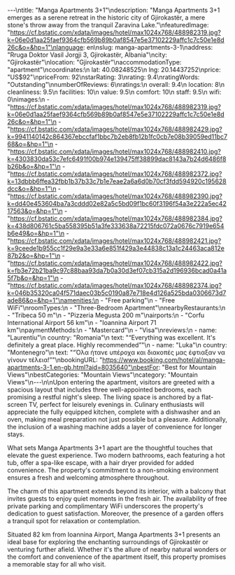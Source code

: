 ---\ntitle: "Manga Apartments 3+1"\ndescription: "Manga Apartments 3+1 emerges as a serene retreat in the historic city of Gjirokastër, a mere stone's throw away from the tranquil Zaravina Lake."\nfeaturedImage: "https://cf.bstatic.com/xdata/images/hotel/max1024x768/488982319.jpg?k=06e0d1aa25faef9364cfb569b89b0af8547e5e37102229affc1c7c50e1e8d26c&o=&hp=1"\nlanguage: en\nslug: manga-apartments-3-1\naddress: "Rruga Doktor Vasil Jorgji 3, Gjirokastër, Albania"\ncity: "Gjirokastër"\nlocation: "Gjirokastër"\naccommodationType: "apartment"\ncoordinates:\n  lat: 40.08248525\n  lng: 20.14437252\nprice: "US$92"\npriceFrom: 92\nstarRating: 3\nrating: 9.4\nratingWords: "Outstanding"\nnumberOfReviews: 6\nratings:\n  overall: 9.4\n  location: 8\n  cleanliness: 9.5\n  facilities: 10\n  value: 9.5\n  comfort: 10\n  staff: 9.5\n  wifi: 0\nimages:\n  - "https://cf.bstatic.com/xdata/images/hotel/max1024x768/488982319.jpg?k=06e0d1aa25faef9364cfb569b89b0af8547e5e37102229affc1c7c50e1e8d26c&o=&hp=1"\n  - "https://cf.bstatic.com/xdata/images/hotel/max1024x768/488982429.jpg?k=9941140142c864367ebccfaf1bbc7b2eb8fb12b1fc0cb7e08b39059ed11bc768&o=&hp=1"\n  - "https://cf.bstatic.com/xdata/images/hotel/max1024x768/488982410.jpg?k=4303830da53c7efc6491f00b974e139475ff38899dac8143a7b24d6486f8b26b&o=&hp=1"\n  - "https://cf.bstatic.com/xdata/images/hotel/max1024x768/488982372.jpg?k=13dbbb6ffea32fbb1b37b33c7b1e7eae2a6a6d0b70cf3fdd594920c195628dcc&o=&hp=1"\n  - "https://cf.bstatic.com/xdata/images/hotel/max1024x768/488982390.jpg?k=dd40e453604ba7a3cddd02e82a5c5bd09f1bc60f3196f54a3e222a5ec4217563&o=&hp=1"\n  - "https://cf.bstatic.com/xdata/images/hotel/max1024x768/488982384.jpg?k=438d806761c5ba558395b51a3fe333638a72215fdc072a0676c7919e654b6e49&o=&hp=1"\n  - "https://cf.bstatic.com/xdata/images/hotel/max1024x768/488982421.jpg?k=9ceede1b955cc1f29e9a3e33a6e851f429a3e44838c13a1c24463aca812e87b2&o=&hp=1"\n  - "https://cf.bstatic.com/xdata/images/hotel/max1024x768/488982422.jpg?k=fb3e72b21ba9c97c88baa93da7b0a30d3ef07cb315a2d196936bcad0a41a5f7b&o=&hp=1"\n  - "https://cf.bstatic.com/xdata/images/hotel/max1024x768/488982374.jpg?k=046b35320ca04f571daec03b5c0190a87e718e4d126a525bda0306673d7ade86&o=&hp=1"\namenities:\n  - "Free parking"\n  - "Free WiFi"\nroomTypes:\n  - "Three-Bedroom Apartment"\nnearbyRestaurants:\n  - "Tribeca 50 m"\n  - "Pizzeria Megusta 200 m"\nairports:\n  - "Corfu International Airport 56 km"\n  - "Ioannina Airport 71 km"\npaymentMethods:\n  - "Mastercard"\n  - "Visa"\nreviews:\n  - name: "Laurentiu"\n    country: "Romania"\n    text: "“Everything was excellent.
It's definitely a great place.
Highly recommended”"\n  - name: "Luka"\n    country: "Montenegro"\n    text: "“Όλα ήτανε υπέροχα και διακοπές μας έφτιαξαν να γίνουν τέλεια!”"\nbookingURL: "https://www.booking.com/hotel/al/manga-apartments-3-1.en-gb.html?aid=8035640"\nbestFor: "Best for Mountain Views"\nbestCategories: "Mountain Views"\ncategory: "Mountain Views"\n---\n\nUpon entering the apartment, visitors are greeted with a spacious layout that includes three well-appointed bedrooms, each promising a restful night's sleep. The living space is anchored by a flat-screen TV, perfect for leisurely evenings in. Culinary enthusiasts will appreciate the fully equipped kitchen, complete with a dishwasher and an oven, making meal preparation not just possible but a pleasure. Additionally, the inclusion of a washing machine adds a layer of convenience for longer stays.

What sets Manga Apartments 3+1 apart are the thoughtful touches that elevate the guest experience. Two modern bathrooms, each featuring a hot tub, offer a spa-like escape, with a hair dryer provided for added convenience. The property's commitment to a non-smoking environment ensures a fresh and welcoming atmosphere throughout.

The charm of this apartment extends beyond its interior, with a balcony that invites guests to enjoy quiet moments in the fresh air. The availability of free private parking and complimentary WiFi underscores the property's dedication to guest satisfaction. Moreover, the presence of a garden offers a tranquil spot for relaxation or contemplation.

Situated 82 km from Ioannina Airport, Manga Apartments 3+1 presents an ideal base for exploring the enchanting surroundings of Gjirokastër or venturing further afield. Whether it's the allure of nearby natural wonders or the comfort and convenience of the apartment itself, this property promises a memorable stay for all who visit.